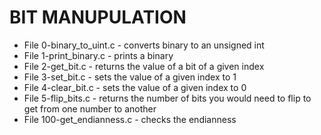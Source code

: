 # BIT MANUPULATION
* File 0-binary_to_uint.c - converts binary to an unsigned int
* File 1-print_binary.c - prints a binary
* File 2-get_bit.c - returns the value of a bit of a given index
* File 3-set_bit.c - sets the value of a given index to 1
* File 4-clear_bit.c - sets the value of a given index to 0
* File 5-flip_bits.c - returns the number of bits you would need to flip to get from one number to another
* File 100-get_endianness.c - checks the endianness
